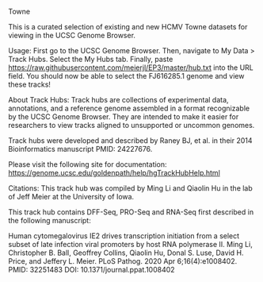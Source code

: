 Towne

This is a curated selection of existing and new HCMV Towne datasets for viewing in the UCSC Genome Browser.

Usage:
First go to the UCSC Genome Browser.
Then, navigate to My Data > Track Hubs.
Select the My Hubs tab.
Finally, paste https://raw.githubusercontent.com/meierjl/EP3/master/hub.txt into the URL field.
You should now be able to select the FJ616285.1 genome and view these tracks!

About Track Hubs:
Track hubs are collections of experimental data, annotations, and a reference genome assembled in a format recognizable by the UCSC Genome Browser. They are intended to make it easier for researchers to view tracks aligned to unsupported or uncommon genomes.

Track hubs were developed and described by Raney BJ, et al. in their 2014 Bioinformatics manuscript PMID: 24227676.

Please visit the following site for documentation: https://genome.ucsc.edu/goldenpath/help/hgTrackHubHelp.html

Citations:
This track hub was compiled by Ming Li and Qiaolin Hu in the lab of Jeff Meier at the University of Iowa.

This track hub contains DFF-Seq, PRO-Seq and RNA-Seq first described in the following manuscript:

Human cytomegalovirus IE2 drives transcription initiation from a select subset of late infection viral promoters by host RNA polymerase II. Ming Li, Christopher B. Ball, Geoffrey Collins, Qiaolin Hu, Donal S. Luse, David H. Price, and Jeffery L. Meier. PLoS Pathog. 2020 Apr 6;16(4):e1008402. PMID: 32251483 DOI: 10.1371/journal.ppat.1008402

